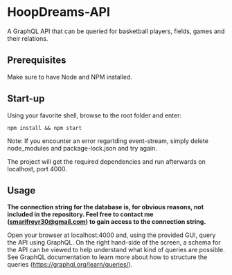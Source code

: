 # HoopDreams-API
A GraphQL API that can be queried for basketball players, fields, games and their relations.

## Prerequisites
  Make sure to have Node and NPM installed.

## Start-up
  Using your favorite shell, browse to the root folder and enter:
    
    npm install && npm start
    
  Note: If you encounter an error regartding event-stream, simply delete node_modules and package-lock.json and try again.
  
  The project will get the required dependencies and run afterwards on localhost, port 4000.
  
## Usage
  **The connection string for the database is, for obvious reasons, not included in the repository. Feel free to contact me (smarifreyr30@gmail.com) to gain access to the connection string.**
  
  Open your browser at localhost:4000 and, using the provided GUI, query the API using GraphQL. On the right hand-side of the screen, a schema for the API can be viewed to help understand what kind of queries are possible.
  See GraphQL documentation to learn more about how to structure the queries (https://graphql.org/learn/queries/).
